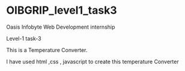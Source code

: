 # OIBGRIP_level1_task3
Oasis Infobyte Web Development internship

Level-1 task-3

This is a Temperature Converter.

I have used html ,css , javascript to create this temperature Converter
